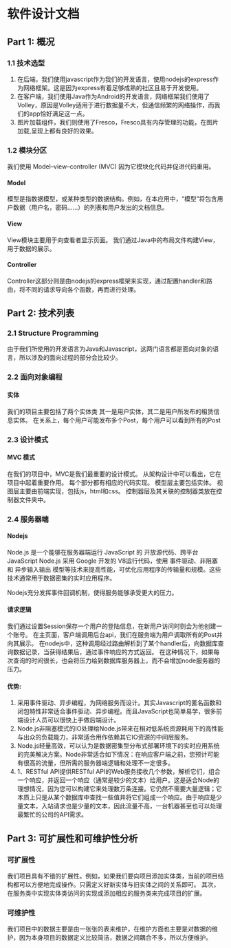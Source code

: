 # 软件设计文档

## Part 1: 概况

### 1.1 技术选型
1. 在后端，我们使用javascript作为我们的开发语言，使用nodejs的express作为网络框架。这是因为express有着足够成熟的社区且易于开发使用。
2. 在客户端，我们使用Java作为Android的开发语言，网络框架我们使用了Volley，原因是Volley适用于进行数据量不大，但通信频繁的网络操作，而我们的app恰好满足这一点。
3. 图片加载组件，我们则使用了Fresco，Fresco具有内存管理的功能，在图片加载,呈现上都有良好的效果。


### 1.2 模块分区
我们使用 Model–view–controller (MVC) 因为它模块化代码并促进代码重用。

#### Model
模型是指数据模型，或某种类型的数据结构。例如，在本应用中，“模型”将包含用户数据（用户名，密码......）的列表和用户发出的文档信息。

#### View
View模块主要用于向查看者显示页面。
我们通过Java中的布局文件构建View，用于数据的展示。

#### Controller
Controller这部分则是由nodejs的express框架来实现，通过配置handler和路由，将不同的请求导向各个函数，再而进行处理。

## Part 2: 技术列表
### 2.1 Structure Programming
由于我们所使用的开发语言为Java和Javascript，这两门语言都是面向对象的语言，所以涉及的面向过程的部分会比较少。

### 2.2 面向对象编程
#### 实体
我们的项目主要包括了两个实体类
其一是用户实体，其二是用户所发布的租赁信息实体。
在关系上，每个用户可能发布多个Post，每个用户可以看到所有的Post

### 2.3 设计模式
#### MVC 模式

在我们的项目中，MVC是我们最重要的设计模式。
从架构设计中可以看出，它在项目中起着重要作用。
每个部分都有相应的代码实现。
模型层主要包括实体。
视图层主要由前端实现，包括js，html和css。
控制器层及其关联的控制器类放在控制器文件夹中。


### 2.4 服务器端
#### Nodejs
Node.js 是一个能够在服务器端运行 JavaScript 的 开放源代码、跨平台 JavaScript Node.js 采用 Google 开发的 V8运行代码，使用 事件驱动、非阻塞 和 异步输入输出 模型等技术来提高性能，可优化应用程序的传输量和规模。这些技术通常用于数据密集的实时应用程序。

Nodejs充分发挥事件回调机制，使得服务能够承受更大的压力。


#### 请求逻辑
我们通过设置Session保存一个用户的登陆信息，在新用户访问时则会为他创建一个账号。
在主页面，客户端调用后台api，我们在服务端为用户调取所有的Post并向其展示。
在nodejs中，这种调用经过路由解析到了某个handler后，向数据库查询数据记录，当获得结果后，通过事件响应的方式返回。
在这种情况下，如果每次查询的时间很长，也会将压力给到数据库服务器上，而不会增加node服务器的压力。

#### 优势:
1. 采用事件驱动、异步编程，为网络服务而设计。其实Javascript的匿名函数和闭包特性非常适合事件驱动、异步编程。而且JavaScript也简单易学，很多前端设计人员可以很快上手做后端设计。  
2. Node.js非阻塞模式的IO处理给Node.js带来在相对低系统资源耗用下的高性能与出众的负载能力，非常适合用作依赖其它IO资源的中间层服务。
3. Node.js轻量高效，可以认为是数据密集型分布式部署环境下的实时应用系统的完美解决方案。Node非常适合如下情况：在响应客户端之前，您预计可能有很高的流量，但所需的服务器端逻辑和处理不一定很多。
4. 1、RESTful API提供RESTful API的Web服务接收几个参数，解析它们，组合一个响应，并返回一个响应（通常是较少的文本）给用户。这是适合Node的理想情况，因为您可以构建它来处理数万条连接。它仍然不需要大量逻辑；它本质上只是从某个数据库中查找一些值并将它们组成一个响应。由于响应是少量文本，入站请求也是少量的文本，因此流量不高，一台机器甚至也可以处理最繁忙的公司的API需求。

## Part 3: 可扩展性和可维护性分析
### 可扩展性
我们项目具有不错的扩展性。例如，如果我们要向项目添加实体类，当前的项目结构都可以方便地完成操作。只需定义好新实体与旧实体之间的关系即可。
其次，在服务类中实现实体类访问的实现或添加相应的服务类来完成项目的扩展。

### 可维护性
我们项目中的数据主要是由一张张的表来维护，在维护方面也主要是对数据的维护，因为本身项目的数据定义比较简洁，数据之间耦合不多，所以方便维护。

	
